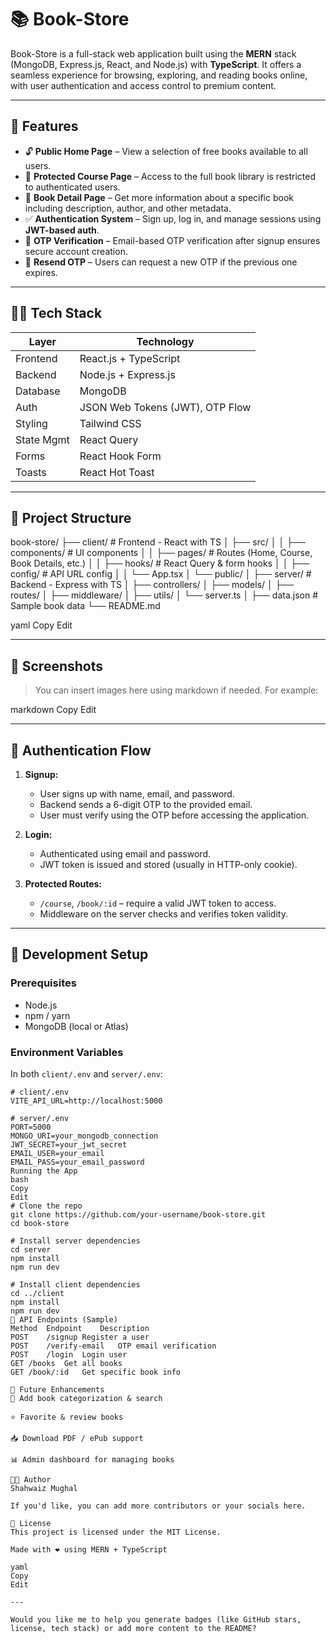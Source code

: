 # 📚 Book-Store

Book-Store is a full-stack web application built using the **MERN** stack (MongoDB, Express.js, React, and Node.js) with **TypeScript**. It offers a seamless experience for browsing, exploring, and reading books online, with user authentication and access control to premium content.

---

## 🚀 Features

- 🔓 **Public Home Page** – View a selection of free books available to all users.
- 🔐 **Protected Course Page** – Access to the full book library is restricted to authenticated users.
- 📖 **Book Detail Page** – Get more information about a specific book including description, author, and other metadata.
- ✅ **Authentication System** – Sign up, log in, and manage sessions using **JWT-based auth**.
- 🔄 **OTP Verification** – Email-based OTP verification after signup ensures secure account creation.
- 🔁 **Resend OTP** – Users can request a new OTP if the previous one expires.

---

## 🧑‍💻 Tech Stack

| Layer      | Technology                      |
| ---------- | ------------------------------- |
| Frontend   | React.js + TypeScript           |
| Backend    | Node.js + Express.js            |
| Database   | MongoDB                         |
| Auth       | JSON Web Tokens (JWT), OTP Flow |
| Styling    | Tailwind CSS                    |
| State Mgmt | React Query                     |
| Forms      | React Hook Form                 |
| Toasts     | React Hot Toast                 |

---

## 📁 Project Structure

book-store/
├── client/ # Frontend - React with TS
│ ├── src/
│ │ ├── components/ # UI components
│ │ ├── pages/ # Routes (Home, Course, Book Details, etc.)
│ │ ├── hooks/ # React Query & form hooks
│ │ ├── config/ # API URL config
│ │ └── App.tsx
│ └── public/
│
├── server/ # Backend - Express with TS
│ ├── controllers/
│ ├── models/
│ ├── routes/
│ ├── middleware/
│ ├── utils/
│ └── server.ts
│
├── data.json # Sample book data
└── README.md

yaml
Copy
Edit

---

## 📸 Screenshots

> You can insert images here using markdown if needed. For example:

markdown
Copy
Edit

---

## 🔐 Authentication Flow

1. **Signup:**

   - User signs up with name, email, and password.
   - Backend sends a 6-digit OTP to the provided email.
   - User must verify using the OTP before accessing the application.

2. **Login:**

   - Authenticated using email and password.
   - JWT token is issued and stored (usually in HTTP-only cookie).

3. **Protected Routes:**
   - `/course`, `/book/:id` – require a valid JWT token to access.
   - Middleware on the server checks and verifies token validity.

---

## 🧪 Development Setup

### Prerequisites

- Node.js
- npm / yarn
- MongoDB (local or Atlas)

### Environment Variables

In both `client/.env` and `server/.env`:

```env
# client/.env
VITE_API_URL=http://localhost:5000

# server/.env
PORT=5000
MONGO_URI=your_mongodb_connection
JWT_SECRET=your_jwt_secret
EMAIL_USER=your_email
EMAIL_PASS=your_email_password
Running the App
bash
Copy
Edit
# Clone the repo
git clone https://github.com/your-username/book-store.git
cd book-store

# Install server dependencies
cd server
npm install
npm run dev

# Install client dependencies
cd ../client
npm install
npm run dev
📝 API Endpoints (Sample)
Method	Endpoint	Description
POST	/signup	Register a user
POST	/verify-email	OTP email verification
POST	/login	Login user
GET	/books	Get all books
GET	/book/:id	Get specific book info

🧠 Future Enhancements
📘 Add book categorization & search

⭐ Favorite & review books

📥 Download PDF / ePub support

📊 Admin dashboard for managing books

🧑‍🎓 Author
Shahwaiz Mughal

If you'd like, you can add more contributors or your socials here.

📄 License
This project is licensed under the MIT License.

Made with ❤️ using MERN + TypeScript

yaml
Copy
Edit

---

Would you like me to help you generate badges (like GitHub stars, license, tech stack) or add more content to the README?
```
